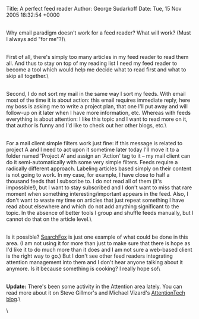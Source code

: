 Title: A perfect feed reader
Author: George Sudarkoff
Date: Tue, 15 Nov 2005 18:32:54 +0000

\
Why email paradigm doesn't work for a feed reader? What will work? (Must
I always add "for me"?)\

\
First of all, there's simply too many articles in my feed reader to read
them all. And thus to stay on top of my reading list I need my feed
reader to become a tool which would help me decide what to read first
and what to skip all together.\

\
Second, I do not sort my mail in the same way I sort my feeds. With
email most of the time it is about action: this email requires immediate
reply, here my boss is asking me to write a project plan, that one I'll
put away and will follow-up on it later when I have more information,
etc. Whereas with feeds everything is about attention: I like this topic
and I want to read more on it, that author is funny and I'd like to
check out her other blogs, etc.\

\
For a mail client simple filters work just fine: if this message is
related to project A and I need to act upon it sometime later today I'll
move it to a folder named 'Project A' and assign an 'Action' tag to it –
my mail client can do it semi-automatically with some very simple
filters. Feeds require a radically different approach. Labeling articles
based simply on their content is not going to work. In my case, for
example, I have close to half a thousand feeds that I subscribe to. I do
not read all of them (it's impossible!), but I want to stay subscribed
and I don't want to miss that rare moment when something
interesting/important appears in the feed. Also, I don't want to waste
my time on articles that just repeat something I have read about
elsewhere and which do not add anything significant to the topic. In the
absence of better tools I group and shuffle feeds manually, but I cannot
do that on the article level.\

\
Is it possible? [SearchFox](http://searchfox.com/) is just one example
of what could be done in this area. (I am not using it for more than
just to make sure that there is hope as I'd like it to do much more than
it does and I am not sure a web-based client is the right way to go.)
But I don't see other feed readers integrating attention management into
them and I don't hear anyone talking about it anymore. Is it because
something is cooking? I really hope so!\

\
**Update:** There's been some activity in the Attention area lately. You
can read more about it on Steve Gillmor's and Michael Vizard's
[AttentionTech blog](http://attentiontech.podshow.com/).\

\

